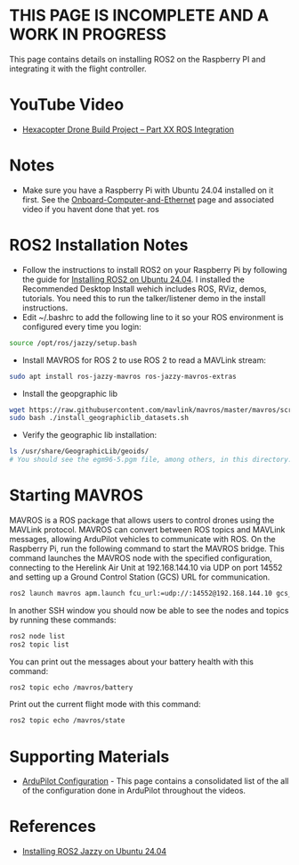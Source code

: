# THIS PAGE IS INCOMPLETE AND A WORK IN PROGRESS

This page contains details on installing ROS2 on the Raspberry PI and integrating it with the flight controller.

# YouTube Video
- [Hexacopter Drone Build Project – Part XX ROS Integration](https://youtu.be/XXX)

# Notes
- Make sure you have a Raspberry Pi with Ubuntu 24.04 installed on it first. See the [Onboard-Computer-and-Ethernet](../10-Onboard-Computer-and-Ethernet/Onboard-Computer-and-Ethernet.md) page and associated video if you havent done that yet.
ros

# ROS2 Installation Notes
- Follow the instructions to install ROS2 on your Raspberry Pi by following the guide for [Installing ROS2 on Ubuntu 24.04](https://docs.ros.org/en/jazzy/Installation/Ubuntu-Install-Debs.html). I installed the Recommended Desktop Install wehich includes ROS, RViz, demos, tutorials. You need this to run the talker/listener demo in the install instructions.
- Edit ~/.bashrc to add the following line to it so your ROS environment is configured every time you login:
```sh
source /opt/ros/jazzy/setup.bash
```
- Install MAVROS for ROS 2 to use ROS 2 to read a MAVLink stream:
```sh
sudo apt install ros-jazzy-mavros ros-jazzy-mavros-extras
```
- Install the geopgraphic lib
```sh
wget https://raw.githubusercontent.com/mavlink/mavros/master/mavros/scripts/install_geographiclib_datasets.sh
sudo bash ./install_geographiclib_datasets.sh
```
- Verify the geographic lib installation:
```sh
ls /usr/share/GeographicLib/geoids/
# You should see the egm96-5.pgm file, among others, in this directory.
```

# Starting MAVROS
MAVROS is a ROS package that allows users to control drones using the MAVLink protocol. MAVROS can convert between ROS topics and MAVLink messages, allowing ArduPilot vehicles to communicate with ROS.
On the Raspberry Pi, run the following command to start the MAVROS bridge. This command launches the MAVROS node with the specified configuration, connecting to the Herelink Air Unit at 192.168.144.10 via UDP on port 14552 and setting up a Ground Control Station (GCS) URL for communication.
```sh
ros2 launch mavros apm.launch fcu_url:=udp://:14552@192.168.144.10 gcs_url:=udp://@
```

In another SSH window you should now be able to see the nodes and topics by running these commands:
```sh
ros2 node list
ros2 topic list
```

You can print out the messages about your battery health with this command:
```sh
ros2 topic echo /mavros/battery
```

Print out the current flight mode with this command:
```sh
ros2 topic echo /mavros/state
```


# Supporting Materials
- [ArduPilot Configuration](../ArduPilot-Config/ArduPilot-Config.md) - This page contains a consolidated list of the all of the configuration done in ArduPilot throughout the videos.

# References 
- [Installing ROS2 Jazzy on Ubuntu 24.04](https://docs.ros.org/en/jazzy/Installation/Ubuntu-Install-Debs.html)


